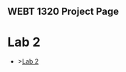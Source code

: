 ## WEBT 1320 Project Page

<h1> Lab 2 </h1>

<ul>
<li>><a href="lab2/index.html" target="_blank">Lab 2</a></li>
